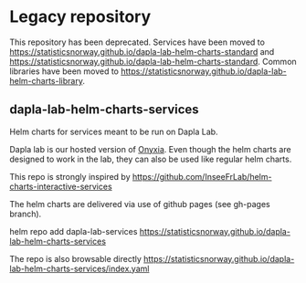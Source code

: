 # Legacy repository

This repository has been deprecated. Services have been moved to <https://statisticsnorway.github.io/dapla-lab-helm-charts-standard> and <https://statisticsnorway.github.io/dapla-lab-helm-charts-standard>. Common libraries have been moved to <https://statisticsnorway.github.io/dapla-lab-helm-charts-library>.

## dapla-lab-helm-charts-services

Helm charts for services meant to be run on Dapla Lab.

Dapla lab is our hosted version of [Onyxia](https://github.com/InseeFrLab/onyxia-api). Even though the helm charts are designed to work in the lab, they can also be used like regular helm charts.

This repo is strongly inspired by <https://github.com/InseeFrLab/helm-charts-interactive-services>

The helm charts are delivered via use of github pages (see gh-pages branch).

helm repo add dapla-lab-services <https://statisticsnorway.github.io/dapla-lab-helm-charts-services>

The repo is also browsable directly <https://statisticsnorway.github.io/dapla-lab-helm-charts-services/index.yaml>
